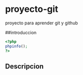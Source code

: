 # proyecto-git
proyecto para aprender git y github

##introduccion

```php
<?php 
phpinfo(); 
?>
```
## Descripcion
